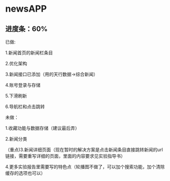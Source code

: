 # newsAPP

## 进度条：60%
已做: 

1.新闻首页的新闻栏条目

2.优化架构

3.新闻接口已添加（用的天行数据->综合新闻）

4.账号登录与存储

5.下滑刷新

6.导航栏和点击跳转

未做：

1.收藏功能与数据存储（建议最后弄）

2.新闻分类

（重点)3.新闻详细页面（现在暂时的解决方案是点击新闻条目直接跳转新闻的url链接，需要重写详细的页面，里面的内容要求见实验指导书）

4.更多实验报告里需要写的特色点（轮播图不做了，可以加个搜索功能，加个清除缓存的选项也可以）
